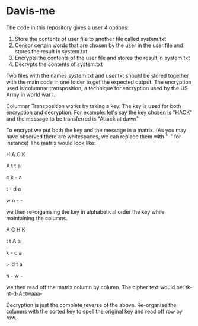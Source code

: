 # Davis-me
The code in this repository gives a user 4 options:
1. Store the contents of user file to another file called system.txt
2. Censor certain words that are chosen by the user in the user file and stores the result in system.txt
3. Encrypts the contents of the user file and stores the result in system.txt
4. Decrypts the contents of system.txt

Two files with the names system.txt and user.txt should be stored together with the main code in one folder to get the expected output.
The encryption used is columnar transposition, a technique for encryption used by the US Army in world war I.

Columnar Transposition works by taking a key. The key is used for both encryption and decryption. For example:
let's say the key chosen is "HACK" and the message to be transferred is "Attack at dawn"

To encrypt we put both the key and the message in a matrix. (As you may have observed there are whitespaces, we can replace them with "-" for instance)
The matrix would look like:

  H     A      C       K

  A       t      t      a

  c      k       -       a

  t      -       d      a

  w      n       -      -

we then re-organising the key in alphabetical order the key while maintaining the columns.

  A      C       H       K

  t      t       A         a

  k      -         c         a

  .-     d       t         a

  n        -       w         -

we then read off the matrix column by column.
The cipher text would be: tk-nt-d-Actwaaa-

Decryption is just the complete reverse of the above. Re-organise the columns with the sorted key to spell the original key and read off row by row.
